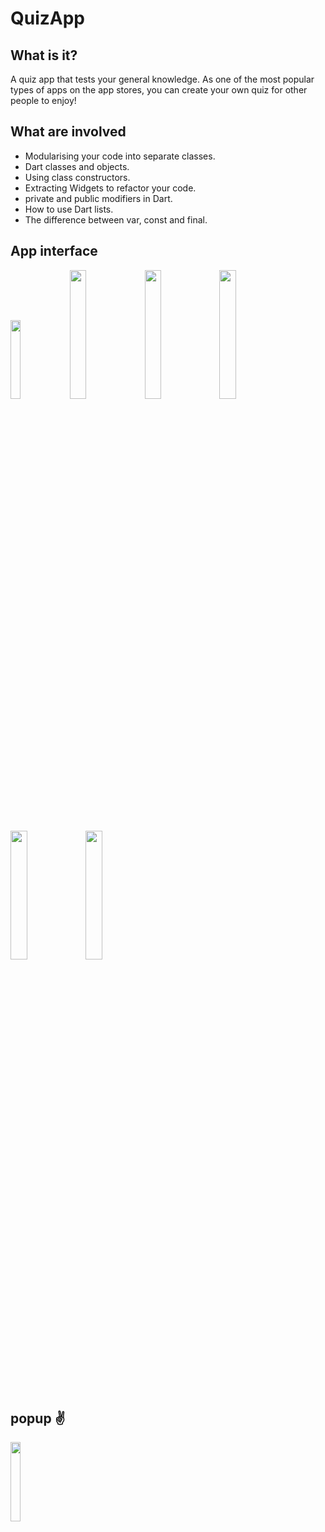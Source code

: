 
# QuizApp

## What is it?
A quiz app that tests your general knowledge. As one of the most popular types of apps on the app stores, you can create your own quiz for other people to enjoy!

## What are involved

- Modularising your code into separate classes.
- Dart classes and objects.
- Using class constructors.
- Extracting Widgets to refactor your code.
- private and public modifiers in Dart.
- How to use Dart lists.
- The difference between var, const and final.


## App interface
<img src="https://user-images.githubusercontent.com/54079190/84893131-5f740280-b0bc-11ea-865b-bfd0df98a2ec.jpg" width="18%"></img> <img src="https://user-images.githubusercontent.com/54079190/84893613-22f4d680-b0bd-11ea-82cc-1ff415681ff3.jpg" width="23%"></img> <img src="https://user-images.githubusercontent.com/54079190/84893591-1bcdc880-b0bd-11ea-8cb4-8ff67f669c38.jpg" width="23%"></img> <img src="https://user-images.githubusercontent.com/54079190/84893620-24260380-b0bd-11ea-9412-a3da9c45a57b.jpg" width="23%"></img> <img src="https://user-images.githubusercontent.com/54079190/84893609-21c3a980-b0bd-11ea-96c3-896333c9f06a.jpg" width="23%"></img> <img src="https://user-images.githubusercontent.com/54079190/84893605-1ff9e600-b0bd-11ea-8c6b-43265ca8a1cf.jpg" width="23%"></img> 

## popup ✌
<img src="https://user-images.githubusercontent.com/54079190/84893503-f771ec00-b0bc-11ea-9173-6108f3cefc76.jpg" width="18%"></img> 
